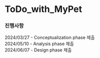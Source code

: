 # ToDo_with_MyPet

### 진행사항
2024/03/27 - Conceptualization phase 제출</br>
2024/05/10 - Analysis phase 제출</br>
2024/06/07 - Design phase 제출</br>
